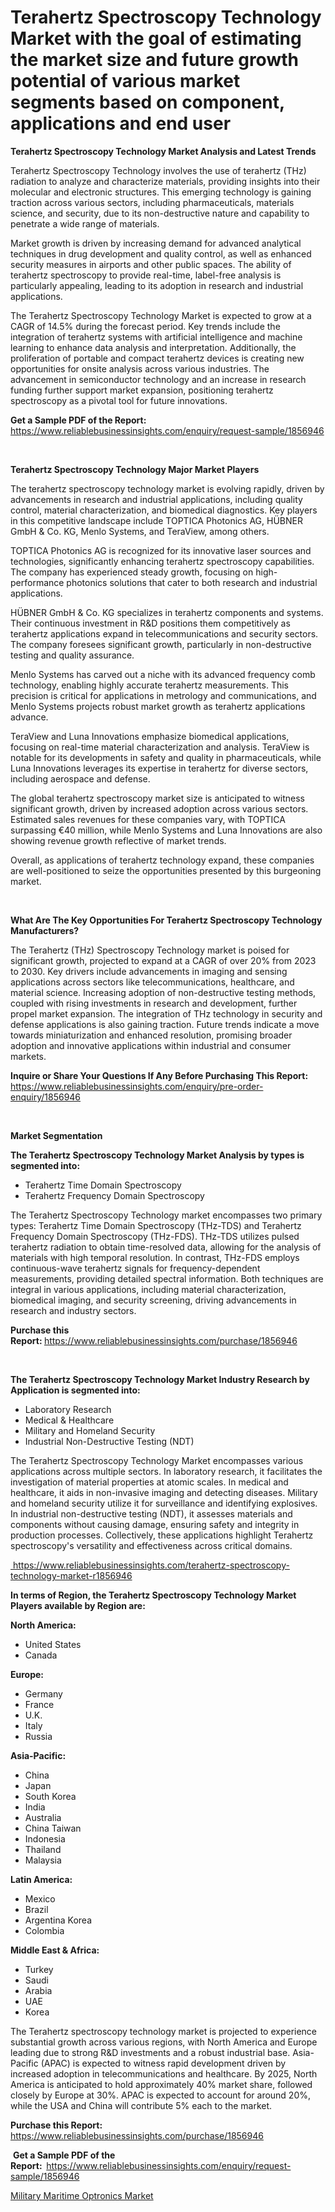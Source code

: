 <p><h1>Terahertz Spectroscopy Technology Market with the goal of estimating the market size and future growth potential of various market segments based on component, applications and end user</h1></p><p><strong>Terahertz Spectroscopy Technology Market Analysis and Latest Trends</strong></p>
<p><p>Terahertz Spectroscopy Technology involves the use of terahertz (THz) radiation to analyze and characterize materials, providing insights into their molecular and electronic structures. This emerging technology is gaining traction across various sectors, including pharmaceuticals, materials science, and security, due to its non-destructive nature and capability to penetrate a wide range of materials. </p><p>Market growth is driven by increasing demand for advanced analytical techniques in drug development and quality control, as well as enhanced security measures in airports and other public spaces. The ability of terahertz spectroscopy to provide real-time, label-free analysis is particularly appealing, leading to its adoption in research and industrial applications.</p><p>The Terahertz Spectroscopy Technology Market is expected to grow at a CAGR of 14.5% during the forecast period. Key trends include the integration of terahertz systems with artificial intelligence and machine learning to enhance data analysis and interpretation. Additionally, the proliferation of portable and compact terahertz devices is creating new opportunities for onsite analysis across various industries. The advancement in semiconductor technology and an increase in research funding further support market expansion, positioning terahertz spectroscopy as a pivotal tool for future innovations.</p></p>
<p><strong>Get a Sample PDF of the Report:&nbsp;</strong> <a href="https://www.reliablebusinessinsights.com/enquiry/request-sample/1856946?utm_campaign=3273&utm_medium=2&utm_source=Github&utm_content=ia&utm_term=27032025&utm_id=terahertz-spectroscopy-technology">https://www.reliablebusinessinsights.com/enquiry/request-sample/1856946</a></p>
<p>&nbsp;</p>
<p><strong>Terahertz Spectroscopy Technology Major Market Players</strong></p>
<p><p>The terahertz spectroscopy technology market is evolving rapidly, driven by advancements in research and industrial applications, including quality control, material characterization, and biomedical diagnostics. Key players in this competitive landscape include TOPTICA Photonics AG, HÜBNER GmbH & Co. KG, Menlo Systems, and TeraView, among others.</p><p>TOPTICA Photonics AG is recognized for its innovative laser sources and technologies, significantly enhancing terahertz spectroscopy capabilities. The company has experienced steady growth, focusing on high-performance photonics solutions that cater to both research and industrial applications.</p><p>HÜBNER GmbH & Co. KG specializes in terahertz components and systems. Their continuous investment in R&D positions them competitively as terahertz applications expand in telecommunications and security sectors. The company foresees significant growth, particularly in non-destructive testing and quality assurance.</p><p>Menlo Systems has carved out a niche with its advanced frequency comb technology, enabling highly accurate terahertz measurements. This precision is critical for applications in metrology and communications, and Menlo Systems projects robust market growth as terahertz applications advance.</p><p>TeraView and Luna Innovations emphasize biomedical applications, focusing on real-time material characterization and analysis. TeraView is notable for its developments in safety and quality in pharmaceuticals, while Luna Innovations leverages its expertise in terahertz for diverse sectors, including aerospace and defense.</p><p>The global terahertz spectroscopy market size is anticipated to witness significant growth, driven by increased adoption across various sectors. Estimated sales revenues for these companies vary, with TOPTICA surpassing €40 million, while Menlo Systems and Luna Innovations are also showing revenue growth reflective of market trends.</p><p>Overall, as applications of terahertz technology expand, these companies are well-positioned to seize the opportunities presented by this burgeoning market.</p></p>
<p>&nbsp;</p>
<p><strong>What Are The Key Opportunities For Terahertz Spectroscopy Technology Manufacturers?</strong></p>
<p><p>The Terahertz (THz) Spectroscopy Technology market is poised for significant growth, projected to expand at a CAGR of over 20% from 2023 to 2030. Key drivers include advancements in imaging and sensing applications across sectors like telecommunications, healthcare, and material science. Increasing adoption of non-destructive testing methods, coupled with rising investments in research and development, further propel market expansion. The integration of THz technology in security and defense applications is also gaining traction. Future trends indicate a move towards miniaturization and enhanced resolution, promising broader adoption and innovative applications within industrial and consumer markets.</p></p>
<p><strong>Inquire or Share Your Questions If Any Before Purchasing This Report:</strong> <a href="https://www.reliablebusinessinsights.com/enquiry/pre-order-enquiry/1856946?utm_campaign=3273&utm_medium=2&utm_source=Github&utm_content=ia&utm_term=27032025&utm_id=terahertz-spectroscopy-technology">https://www.reliablebusinessinsights.com/enquiry/pre-order-enquiry/1856946</a></p>
<p>&nbsp;</p>
<p><strong>Market Segmentation</strong></p>
<p><strong>The Terahertz Spectroscopy Technology Market Analysis by types is segmented into:</strong></p>
<p><ul><li>Terahertz Time Domain Spectroscopy</li><li>Terahertz Frequency Domain Spectroscopy</li></ul></p>
<p><p>The Terahertz Spectroscopy Technology market encompasses two primary types: Terahertz Time Domain Spectroscopy (THz-TDS) and Terahertz Frequency Domain Spectroscopy (THz-FDS). THz-TDS utilizes pulsed terahertz radiation to obtain time-resolved data, allowing for the analysis of materials with high temporal resolution. In contrast, THz-FDS employs continuous-wave terahertz signals for frequency-dependent measurements, providing detailed spectral information. Both techniques are integral in various applications, including material characterization, biomedical imaging, and security screening, driving advancements in research and industry sectors.</p></p>
<p><strong>Purchase this Report:&nbsp;</strong><a href="https://www.reliablebusinessinsights.com/purchase/1856946?utm_campaign=3273&utm_medium=2&utm_source=Github&utm_content=ia&utm_term=27032025&utm_id=terahertz-spectroscopy-technology">https://www.reliablebusinessinsights.com/purchase/1856946</a></p>
<p>&nbsp;</p>
<p><strong>The Terahertz Spectroscopy Technology Market Industry Research by Application is segmented into:</strong></p>
<p><ul><li>Laboratory Research</li><li>Medical & Healthcare</li><li>Military and Homeland Security</li><li>Industrial Non-Destructive Testing (NDT)</li></ul></p>
<p><p>The Terahertz Spectroscopy Technology Market encompasses various applications across multiple sectors. In laboratory research, it facilitates the investigation of material properties at atomic scales. In medical and healthcare, it aids in non-invasive imaging and detecting diseases. Military and homeland security utilize it for surveillance and identifying explosives. In industrial non-destructive testing (NDT), it assesses materials and components without causing damage, ensuring safety and integrity in production processes. Collectively, these applications highlight Terahertz spectroscopy's versatility and effectiveness across critical domains.</p></p>
<p><a href="https://www.reliablebusinessinsights.com/terahertz-spectroscopy-technology-market-r1856946?utm_campaign=3273&utm_medium=2&utm_source=Github&utm_content=ia&utm_term=27032025&utm_id=terahertz-spectroscopy-technology">&nbsp;https://www.reliablebusinessinsights.com/terahertz-spectroscopy-technology-market-r1856946</a></p>
<p><strong>In terms of Region, the Terahertz Spectroscopy Technology Market Players available by Region are:</strong></p>
<p>
    <p> <strong> North America: </strong>
        <ul>
            <li>United States</li>
            <li>Canada</li>
        </ul>
        </p> 
    <p> <strong> Europe: </strong>
        <ul>
            <li>Germany</li>
            <li>France</li>
            <li>U.K.</li>
            <li>Italy</li>
            <li>Russia</li>
        </ul>
        </p> 
    <p> <strong> Asia-Pacific: </strong>
        <ul>
            <li>China</li>
            <li>Japan</li>
            <li>South Korea</li>
            <li>India</li>
            <li>Australia</li>
            <li>China Taiwan</li>
            <li>Indonesia</li>
            <li>Thailand</li>
            <li>Malaysia</li>
        </ul>
        </p> 
    <p> <strong> Latin America: </strong>
        <ul>
            <li>Mexico</li>
            <li>Brazil</li>
            <li>Argentina Korea</li>
            <li>Colombia</li>
        </ul>
        </p> 
    <p> <strong> Middle East & Africa: </strong>
        <ul>
            <li>Turkey</li>
            <li>Saudi</li>
            <li>Arabia</li>
            <li>UAE</li>
            <li>Korea</li>
        </ul>
    </p>
    </p>
<p><p>The Terahertz spectroscopy technology market is projected to experience substantial growth across various regions, with North America and Europe leading due to strong R&D investments and a robust industrial base. Asia-Pacific (APAC) is expected to witness rapid development driven by increased adoption in telecommunications and healthcare. By 2025, North America is anticipated to hold approximately 40% market share, followed closely by Europe at 30%. APAC is expected to account for around 20%, while the USA and China will contribute 5% each to the market.</p></p>
<p><strong>Purchase this Report: </strong><a href="https://www.reliablebusinessinsights.com/purchase/1856946?utm_campaign=3273&utm_medium=2&utm_source=Github&utm_content=ia&utm_term=27032025&utm_id=terahertz-spectroscopy-technology">https://www.reliablebusinessinsights.com/purchase/1856946</a></p>
<p>&nbsp;<strong>Get a Sample PDF of the Report:&nbsp;&nbsp;</strong><a href="https://www.reliablebusinessinsights.com/enquiry/request-sample/1856946?utm_campaign=3273&utm_medium=2&utm_source=Github&utm_content=ia&utm_term=27032025&utm_id=terahertz-spectroscopy-technology">https://www.reliablebusinessinsights.com/enquiry/request-sample/1856946</a></p>
<p><strong></strong></p>
<p><p><a href="https://github.com/alejnaouare/Market-Research-Report-List-1/blob/main/military-maritime-optronics-market.md?utm_campaign=3273&utm_medium=2&utm_source=Github&utm_content=ia&utm_term=27032025&utm_id=terahertz-spectroscopy-technology">Military Maritime Optronics Market</a></p></p>